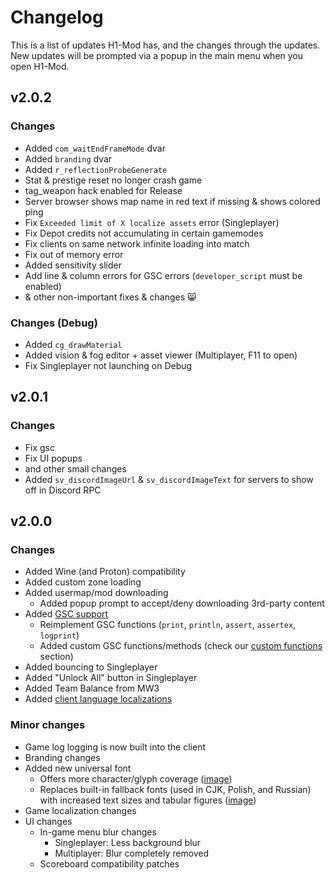 # Changelog

This is a list of updates H1-Mod has, and the changes through the updates. New updates will be prompted via a popup in the main menu when you open H1-Mod.

## v2.0.2

### Changes
- Added `com_waitEndFrameMode` dvar
- Added `branding` dvar
- Added `r_reflectionProbeGenerate`
- Stat & prestige reset no longer crash game
- tag_weapon hack enabled for Release
- Server browser shows map name in red text if missing & shows colored ping
- Fix `Exceeded limit of X localize assets` error (Singleplayer)
- Fix Depot credits not accumulating in certain gamemodes
- Fix clients on same network infinite loading into match
- Fix out of memory error
- Added sensitivity slider
- Add line & column errors for GSC errors (`developer_script` must be enabled)
- & other non-important fixes & changes 😸 

### Changes (Debug)
- Added `cg_drawMaterial`
- Added vision & fog editor + asset viewer (Multiplayer, F11 to open)
- Fix Singleplayer not launching on Debug

## v2.0.1

### Changes
- Fix gsc
- Fix UI popups
- and other small changes
- Added `sv_discordImageUrl` & `sv_discordImageText` for servers to show off in Discord RPC

## v2.0.0

### Changes
* Added Wine (and Proton) compatibility
* Added custom zone loading
* Added usermap/mod downloading
    * Added popup prompt to accept/deny downloading 3rd-party content
* Added [GSC support](gsc-load-script)
    * Reimplement GSC functions (`print`, `println`, `assert`, `assertex`, `logprint`)
    * Added custom GSC functions/methods (check our [custom functions](gsc-scripting-syntax#custom-functions) section)
* Added bouncing to Singleplayer
* Added "Unlock All" button in Singleplayer
* Added Team Balance from MW3
* Added [client language localizations](languages)

### Minor changes
* Game log logging is now built into the client
* Branding changes
* Added new universal font
    * Offers more character/glyph coverage ([image](https://user-images.githubusercontent.com/13555921/180659375-fa84e52f-ac9a-43c7-8541-920de4c9e0c2.png))
    * Replaces built-in fallback fonts (used in CJK, Polish, and Russian) with increased text sizes and tabular figures ([image](https://i.imgur.com/XKVom9m.png))
* Game localization changes
* UI changes
    * In-game menu blur changes
        * Singleplayer: Less background blur
        * Multiplayer: Blur completely removed
    * Scoreboard compatibility patches
